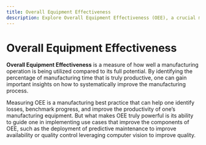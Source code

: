 ```yaml
---
title: Overall Equipment Effectiveness
description: Explore Overall Equipment Effectiveness (OEE), a crucial measure indicating how well a manufacturing operation is utilized compared to its full potential. Learn how identifying the percentage of productive manufacturing time provides valuable insights for systematic process improvements. Discover why measuring OEE is a manufacturing best practice, aiding in the identification of losses, benchmarking progress, and enhancing equipment productivity. Understand the power of OEE in guiding the implementation of use cases that improve its components, such as deploying predictive maintenance to enhance availability or leveraging computer vision for quality control.
---
```


# Overall Equipment Effectiveness

**Overall Equipment Effectiveness** is a measure of how well a manufacturing operation is being utilized compared to its full potential. By identifying the percentage of manufacturing time that is truly productive, one can gain important insights on how to systematically improve the manufacturing process.

Measuring OEE is a manufacturing best practice that can help one identify losses, benchmark progress, and improve the productivity of one’s manufacturing equipment. But what makes OEE truly powerful is its ability to guide one in implementing use cases that improve the components of OEE, such as the deployment of predictive maintenance to improve availability or quality control leveraging computer vision to improve quality.
